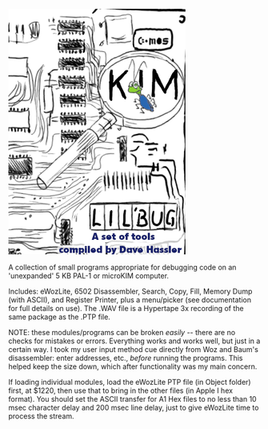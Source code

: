 ![lilbug](image/lilbug.png "Lil'Bug")

A collection of small programs appropriate for debugging code on an 'unexpanded' 5 KB PAL-1 or microKIM computer.

Includes: eWozLite, 6502 Disassembler, Search, Copy, Fill, Memory Dump (with ASCII), and Register Printer, plus a menu/picker
(see documentation for full details on use).  The .WAV file is a Hypertape 3x recording of the same package as the .PTP file.

NOTE: these modules/programs can be broken *easily* -- there are no checks for mistakes or errors.  Everything works and works well, but just in a certain way.  I took my user input method cue directly from Woz and Baum's disassembler: enter addresses, etc., *before* running the programs.  This helped keep the size down, which after functionality was my main concern. 

If loading individual modules, load the eWozLite PTP file (in Object folder) first, at $1220, then use that to bring in the other files (in Apple I hex format).  You should set the ASCII transfer for A1 Hex files to no less than 10 msec character delay and 200 msec line delay, just to give eWozLite time to process the stream.
